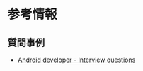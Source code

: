 # 参考情報
## 質問事例
- [Android developer - Interview questions](https://dev.to/harikrshnan/android-developer-interview-questions-2iml)
